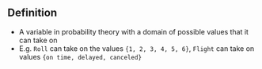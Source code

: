 ## Definition

- A variable in probability theory with a domain of possible values that it can take on
- E.g. `Roll` can take on the values `{1, 2, 3, 4, 5, 6}`, `Flight` can take on values `{on time, delayed, canceled}`
